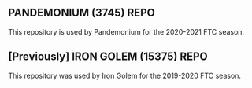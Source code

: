 ## PANDEMONIUM (3745) REPO

This repository is used by Pandemonium for the 2020-2021 FTC season.

## [Previously] IRON GOLEM (15375) REPO

This repository was used by Iron Golem for the 2019-2020 FTC season.

